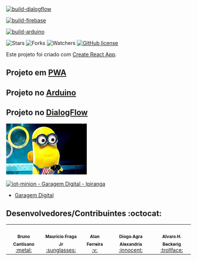 [![build-dialogflow](https://github.com/brunocantisano/iot-minion/actions/workflows/dialogflow.yml/badge.svg?branch=master)](https://github.com/brunocantisano/iot-minion/actions/workflows/dialogflow.yml)

[![build-firebase](https://github.com/brunocantisano/iot-minion/actions/workflows/firebase.yml/badge.svg?branch=master)](https://github.com/brunocantisano/iot-minion/actions/workflows/firebase.yml)

[![build-arduino](https://github.com/brunocantisano/iot-minion/actions/workflows/arduino.yml/badge.svg?branch=master)](https://github.com/brunocantisano/iot-minion/actions/workflows/build.yml)

![Stars](https://img.shields.io/github/stars/brunocantisano/iot-minion.svg)
![Forks](https://img.shields.io/github/forks/brunocantisano/iot-minion.svg)
![Watchers](https://img.shields.io/github/watchers/brunocantisano/iot-minion.svg)
[![GitHub license](https://img.shields.io/github/license/Naereen/StrapDown.js.svg)](https://github.com/Naereen/StrapDown.js/blob/master/LICENSE)

Este projeto foi criado com [Create React App](https://github.com/facebook/create-react-app).

## Projeto em [PWA](pwa/README.md)
## Projeto no [Arduino](arduino/README.md)
## Projeto no [DialogFlow](dialogflow/README.md)

![Laughing](./others/imgs/laughing-lol.gif)

[![iot-minion - Garagem Digital - Ipiranga](https://res.cloudinary.com/marcomontalbano/image/upload/v1600966110/video_to_markdown/images/youtube--pUK80vrXUAI-c05b58ac6eb4c4700831b2b3070cd403.jpg)](https://youtu.be/pUK80vrXUAI "iot-minion - Garagem Digital - Ipiranga")

* [Garagem Digital](https://www.garagemdigital.io/sentinela-da-garagem-digital/)


## Desenvolvedores/Contribuintes :octocat:

<table>
    <tr>
        <td align="center"><a href="https://github.io/brunocantisano"><img style="border-radius: 50%;" src="https://avatars2.githubusercontent.com/u/11641388?s=400&u=0ba16a79456c2f250e7579cb388fa18c5c2d7d65&v=4" width="100px;" alt="" /><br /><sub><b>Bruno Cantisano</b></sub></a><br /><a href="https://github.com/brunocantisano" title="Bruno Cantisano">:metal:</a></td>
        <td align="center"><a href="https://github.io/mauriciofragajr"><img style="border-radius: 50%;" src="https://avatars1.githubusercontent.com/u/22761689?s=460&u=806503605676192b5d0c363e4490e13d8127ed64&v=4" width="100px;" alt="" /><br /><sub><b>Mauricio Fraga Jr</b></sub></a><br /><a href="https://github.io/mauriciofragajr/" title="MAuricio Fraga">:sunglasses:</a></td>
        <td align="center"><a href="https://github.io/aferreirasv"><img style="border-radius: 50%;" src="https://avatars2.githubusercontent.com/u/43724436?s=460&v=4" width="100px;" alt="" /><br /><sub><b>Alan Ferreira</b></sub></a><br /><a href="https://github.com/aferreirasv" title="Alan Ferreira">:v:</a></td>
        <td align="center"><a href="https://github.io/diogoalexandria"><img style="border-radius: 50%;" src="https://avatars3.githubusercontent.com/u/42212100?s=460&v=4" width="100px;" alt="" /><br /><sub><b>Diogo Agra Alexandria</b></sub></a><br /><a href="https://github.com/diogoalexandria" title="Diogo Alexandria">:innocent:</a></td>
        <td align="center"><a href="https://github.io/AlvaroBeckerig"><img style="border-radius: 50%;" src="https://avatars0.githubusercontent.com/u/12736693?s=460&u=cdff2624a327a43e2765112a54e966a06eac6d79&v=4" width="100px;" alt="" /><br /><sub><b>Alvaro H. Beckerig</b></sub></a><br /><a href="https://github.com/AlvaroBeckerig" title="Álvaro Beckerig">:trollface:</a></td>
    </tr>
</table>
